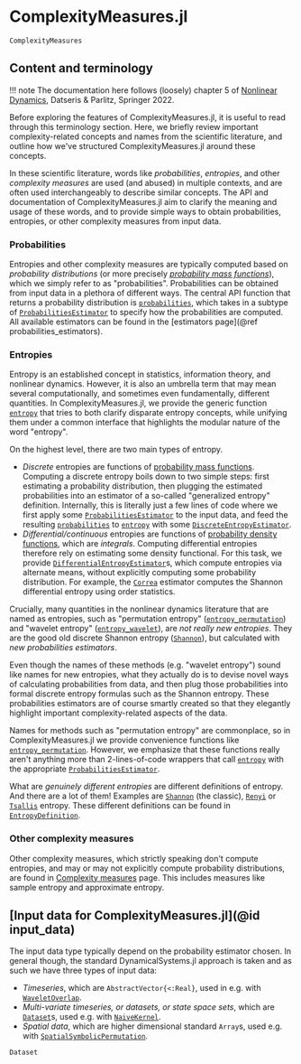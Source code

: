 # ComplexityMeasures.jl

```@docs
ComplexityMeasures
```

## Content and terminology

!!! note
    The documentation here follows (loosely) chapter 5 of
    [Nonlinear Dynamics](https://link.springer.com/book/10.1007/978-3-030-91032-7),
    Datseris & Parlitz, Springer 2022.

Before exploring the features of ComplexityMeasures.jl, it is useful to read through this terminology section. Here, we briefly review important complexity-related concepts and names from the scientific literature, and outline how we've structured ComplexityMeasures.jl around these concepts.

In these scientific literature, words like *probabilities*, *entropies*, and other *complexity measures* are used (and abused) in multiple contexts, and are often used interchangeably to describe similar concepts. The API and documentation of ComplexityMeasures.jl aim to clarify the meaning and usage of these words, and to provide simple ways to obtain probabilities, entropies, or other complexity measures
from input data.

### Probabilities

Entropies and other complexity measures are typically computed based on *probability
distributions* (or more precisely
[*probability mass functions*](https://en.wikipedia.org/wiki/Probability_mass_function)),
which we simply refer to as "probabilities".
Probabilities can be obtained from input data in a plethora of different ways.
The central API function that returns a probability distribution
is [`probabilities`](@ref), which takes in a subtype of [`ProbabilitiesEstimator`](@ref)
to specify how the probabilities are computed.
All available estimators can be found in the [estimators page](@ref probabilities_estimators).

### Entropies

Entropy is an established concept in statistics, information theory, and nonlinear dynamics.
However, it is also an umbrella term that may mean several computationally, and sometimes
even fundamentally, different quantities.
In ComplexityMeasures.jl, we provide the generic
function [`entropy`](@ref) that tries to both clarify disparate entropy concepts, while
unifying them under a common interface that highlights the modular nature of the word
"entropy".

On the highest level, there are two main types of entropy.

- *Discrete* entropies are functions of [probability mass functions](https://en.wikipedia.org/wiki/Probability_mass_function). Computing a discrete entropy boils
    down to two simple steps: first estimating a probability distribution, then plugging
    the estimated probabilities into an estimator of a so-called "generalized entropy" definition.
    Internally, this is literally just a few lines of code where we first apply some
    [`ProbabilitiesEstimator`](@ref) to the input data, and feed the resulting
    [`probabilities`](@ref) to [`entropy`](@ref) with some [`DiscreteEntropyEstimator`](@ref).
- *Differential/continuous* entropies are functions of
    [probability density functions](https://en.wikipedia.org/wiki/Probability_density_function),
    which are *integrals*. Computing differential entropies therefore rely on estimating
    some density functional. For this task, we provide [`DifferentialEntropyEstimator`](@ref)s,
    which compute entropies via alternate means, without explicitly computing some
    probability distribution. For example, the [`Correa`](@ref) estimator computes the
    Shannon differential entropy using order statistics.

Crucially, many quantities in the nonlinear dynamics literature that are named as
entropies, such as "permutation entropy" ([`entropy_permutation`](@ref)) and
"wavelet entropy" ([`entropy_wavelet`](@ref)), are *not really new entropies*.
They are the good old discrete Shannon entropy ([`Shannon`](@ref)), but calculated with
*new probabilities estimators*.

Even though the names of these methods (e.g. "wavelet entropy") sound like names for new
entropies, what they actually do is to devise novel
ways of calculating probabilities from data, and then plug those probabilities into formal
discrete entropy formulas such as
the Shannon entropy. These probabilities estimators are of course smartly created so that
they elegantly highlight important complexity-related aspects of the data.

Names for methods such as "permutation entropy" are commonplace, so in
ComplexityMeasures.jl we provide convenience functions like [`entropy_permutation`](@ref).
However, we emphasize that these functions really aren't anything more than
2-lines-of-code wrappers that call [`entropy`](@ref) with the appropriate
[`ProbabilitiesEstimator`](@ref).

What are *genuinely different entropies* are different definitions of entropy. And there
are a lot of them! Examples are [`Shannon`](@ref) (the classic), [`Renyi`](@ref) or
[`Tsallis`](@ref) entropy. These different definitions can be found in
[`EntropyDefinition`](@ref).

### Other complexity measures

Other complexity measures, which strictly speaking don't compute entropies, and may or may not explicitly compute probability distributions, are found in
[Complexity measures](@ref) page.
This includes measures like sample entropy and approximate entropy.

## [Input data for ComplexityMeasures.jl](@id input_data)

The input data type typically depend on the probability estimator chosen.
In general though, the standard DynamicalSystems.jl approach is taken and as such we have three types of input data:

- *Timeseries*, which are `AbstractVector{<:Real}`, used in e.g. with [`WaveletOverlap`](@ref).
- *Multi-variate timeseries, or datasets, or state space sets*, which are [`Dataset`](@ref)s, used e.g. with [`NaiveKernel`](@ref).
- *Spatial data*, which are higher dimensional standard `Array`s, used e.g. with  [`SpatialSymbolicPermutation`](@ref).

```@docs
Dataset
```
